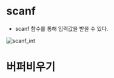 # scanf 

+ scanf 함수를 통해 입력값을 받을 수 있다.

![scanf_int](https://user-images.githubusercontent.com/50546745/141947310-df39bdf0-f185-4759-9d96-386d28d7ce60.png)

# 버퍼비우기

